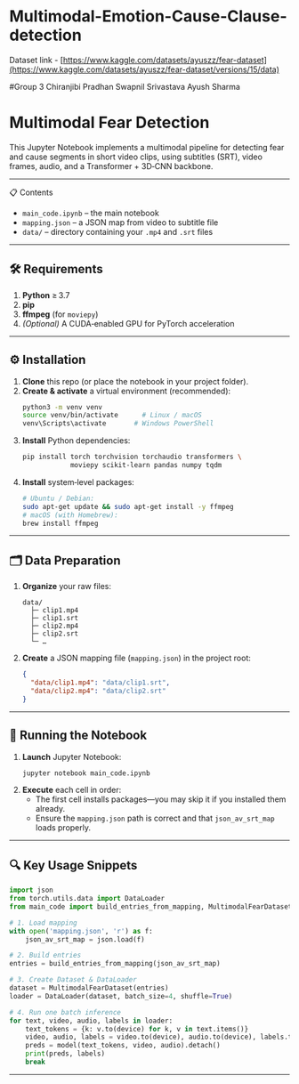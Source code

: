# Multimodal-Emotion-Cause-Clause-detection

Dataset link - [https://www.kaggle.com/datasets/ayuszz/fear-dataset](https://www.kaggle.com/datasets/ayuszz/fear-dataset/versions/15/data)

#Group 3 
Chiranjibi Pradhan
Swapnil Srivastava
Ayush Sharma

# Multimodal Fear Detection

This Jupyter Notebook implements a multimodal pipeline for detecting fear and cause segments in short video clips, using subtitles (SRT), video frames, audio, and a Transformer + 3D‑CNN backbone.

---

📋 Contents

- `main_code.ipynb` – the main notebook  
- `mapping.json` – a JSON map from video to subtitle file  
- `data/` – directory containing your `.mp4` and `.srt` files  

---

## 🛠️ Requirements

1. **Python** ≥ 3.7  
2. **pip**  
3. **ffmpeg** (for `moviepy`)  
4. *(Optional)* A CUDA‑enabled GPU for PyTorch acceleration  

---

## ⚙️ Installation

1. **Clone** this repo (or place the notebook in your project folder).  
2. **Create & activate** a virtual environment (recommended):
   ```bash
   python3 -m venv venv
   source venv/bin/activate      # Linux / macOS
   venv\Scripts\activate       # Windows PowerShell
   ```
3. **Install** Python dependencies:
   ```bash
   pip install torch torchvision torchaudio transformers \
               moviepy scikit-learn pandas numpy tqdm
   ```
4. **Install** system‑level packages:
   ```bash
   # Ubuntu / Debian:
   sudo apt-get update && sudo apt-get install -y ffmpeg
   # macOS (with Homebrew):
   brew install ffmpeg
   ```

---

## 🗂️ Data Preparation

1. **Organize** your raw files:
   ```
   data/
     ├─ clip1.mp4
     ├─ clip1.srt
     ├─ clip2.mp4
     ├─ clip2.srt
     └─ …
   ```
2. **Create** a JSON mapping file (`mapping.json`) in the project root:
   ```json
   {
     "data/clip1.mp4": "data/clip1.srt",
     "data/clip2.mp4": "data/clip2.srt"
   }
   ```

---

## 🚀 Running the Notebook

1. **Launch** Jupyter Notebook:
   ```bash
   jupyter notebook main_code.ipynb
   ```
2. **Execute** each cell in order:
   - The first cell installs packages—you may skip it if you installed them already.
   - Ensure the `mapping.json` path is correct and that `json_av_srt_map` loads properly.

---

## 🔍 Key Usage Snippets

```python
import json
from torch.utils.data import DataLoader
from main_code import build_entries_from_mapping, MultimodalFearDataset

# 1. Load mapping
with open('mapping.json', 'r') as f:
    json_av_srt_map = json.load(f)

# 2. Build entries
entries = build_entries_from_mapping(json_av_srt_map)

# 3. Create Dataset & DataLoader
dataset = MultimodalFearDataset(entries)
loader = DataLoader(dataset, batch_size=4, shuffle=True)

# 4. Run one batch inference
for text, video, audio, labels in loader:
    text_tokens = {k: v.to(device) for k, v in text.items()}
    video, audio, labels = video.to(device), audio.to(device), labels.to(device)
    preds = model(text_tokens, video, audio).detach()
    print(preds, labels)
    break
```

---
